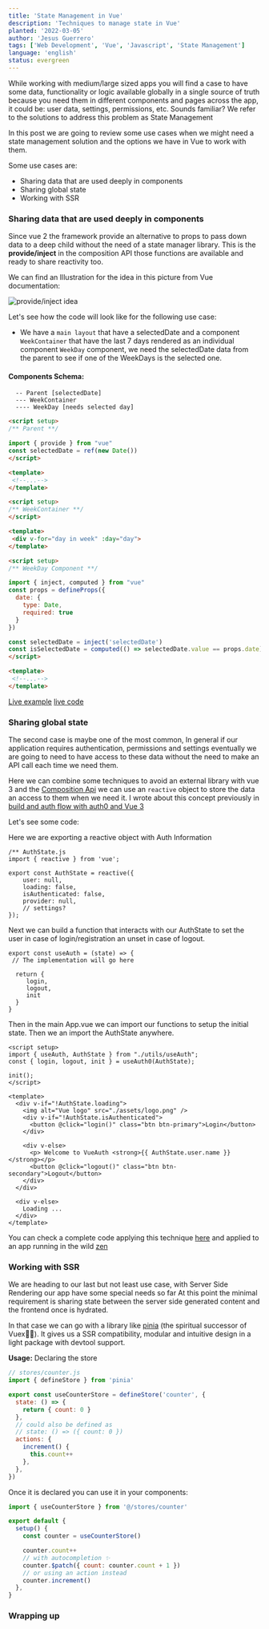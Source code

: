 ```yaml
---
title: 'State Management in Vue'
description: 'Techniques to manage state in Vue'
planted: '2022-03-05'
author: 'Jesus Guerrero'
tags: ['Web Development', 'Vue', 'Javascript', 'State Management']
language: 'english'
status: evergreen
---
```


While working with medium/large sized apps you will find a case to have some data, functionality or logic available globally in a single source of truth because you need them in different components and pages across the app, it could be: user data, settings, permissions, etc. Sounds familiar? We refer to the solutions to address this problem as State Management

In this post we are going to review some use cases when we might need a state management solution and the options we have in Vue to work with them.
 
Some use cases are:
- Sharing data that are used deeply in components
- Sharing global state
- Working with SSR

### Sharing data that are used deeply in components

Since vue 2 the framework provide an alternative to props to pass down data to a deep child without the need of a state manager library. This is the **provide/inject** in the composition API those functions are available and ready to share reactivity too.

We can find an Illustration for the idea in this picture from Vue documentation: 

![provide/inject idea](https://dev-to-uploads.s3.amazonaws.com/uploads/articles/jon2uub0102d7ahuijvs.png)

Let's see how the code will look like for the following use case:

- We have a `main layout` that have a selectedDate and a component `WeekContainer` that have the last 7 days rendered as an individual component `WeekDay` component, we need the selectedDate data from the parent to see if one of the WeekDays is the selected one.

#### Components Schema:
```
  -- Parent [selectedDate]
  --- WeekContainer
  ---- WeekDay [needs selected day]
```

```html
<script setup>
/** Parent **/

import { provide } from "vue"
const selectedDate = ref(new Date())
</script>

<template>
 <!--...-->
</template>
```

```html
<script setup>
/** WeekContainer **/
</script>

<template>
 <div v-for="day in week" :day="day"> 
</template>
```

```html
<script setup>
/** WeekDay Component **/

import { inject, computed } from "vue"
const props = defineProps({
  date: {
    type: Date,
    required: true
  } 
})

const selectedDate = inject('selectedDate')
const isSelectedDate = computed(() => selectedDate.value == props.date)
</script>

<template>
 <!--...-->
</template>
```

[Live example](https://freesgen-vue-provide-inject.stackblitz.io//)
[live code](https://stackblitz.com/edit/freesgen-vue-provide?file=src/utils.js)


### Sharing global state 

The second case is maybe one of the most common, In general if our application requires authentication, permissions and settings eventually we are going to need to have access to these data without the need to make an API call each time we need them.  

Here we can combine some techniques to avoid an external library with vue 3 and the [Composition Api](https://dev.to/jesusantguerrero/from-my-point-of-vue-composition-api-18de) we can use an `reactive` object to store the data an access to them when we need it. I wrote about this concept previously in [build and auth flow with auth0 and Vue 3](https://dev.to/jesusantguerrero/build-an-authentication-flow-with-auth0-and-vue3-1f3h)

Let's see some code:

Here we are exporting a reactive object with Auth Information

```
/** AuthState.js
import { reactive } from 'vue';

export const AuthState = reactive({
    user: null,
    loading: false,
    isAuthenticated: false,
    provider: null,
    // settings?
});
```

Next we can build a function that interacts with our AuthState to set the user in case of login/registration an unset in case of logout.

```
export const useAuth = (state) => { 
 // The implementation will go here

  return {
     login,
     logout,
     init
  }
}
```

Then in the main App.vue we can import our functions to setup the initial state. Then we an import the AuthState anywhere.

```
<script setup>
import { useAuth, AuthState } from "./utils/useAuth";
const { login, logout, init } = useAuth0(AuthState);

init();
</script>

<template>
  <div v-if="!AuthState.loading">
    <img alt="Vue logo" src="./assets/logo.png" />
    <div v-if="!AuthState.isAuthenticated">
      <button @click="login()" class="btn btn-primary">Login</button>
    </div>

    <div v-else>
      <p> Welcome to VueAuth <strong>{{ AuthState.user.name }}</strong></p>
      <button @click="logout()" class="btn btn-secondary">Logout</button>
    </div>
  </div>

  <div v-else>
    Loading ...
  </div>
</template>
``` 

You can check a complete code applying this technique [here](https://github.com/jesusantguerrero/vue-auth0) and applied to an app running in the wild [zen](https://github.com/jesusantguerrero/zen/blob/master/src/utils/useFirebase.js)

### Working with SSR

We are heading to our last but not least use case, with Server Side Rendering our app have some special needs so far At this point the minimal requirement is sharing state between the server side generated content and the frontend once is hydrated.

In that case we can go with a library like [pinia](https://pinia.vuejs.org/) (the spiritual successor of Vuex🙏🏽). It gives us a SSR compatibility, modular and intuitive design in a light package with devtool support.

**Usage:** Declaring the store
```js
// stores/counter.js
import { defineStore } from 'pinia'

export const useCounterStore = defineStore('counter', {
  state: () => {
    return { count: 0 }
  },
  // could also be defined as
  // state: () => ({ count: 0 })
  actions: {
    increment() {
      this.count++
    },
  },
})
```
Once it is declared you can use it in your components:

```js
import { useCounterStore } from '@/stores/counter'

export default {
  setup() {
    const counter = useCounterStore()

    counter.count++
    // with autocompletion ✨
    counter.$patch({ count: counter.count + 1 })
    // or using an action instead
    counter.increment()
  },
}
```

### Wrapping up



 


